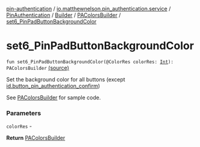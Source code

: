 [pin-authentication](../../../../index.md) / [io.matthewnelson.pin_authentication.service](../../../index.md) / [PinAuthentication](../../index.md) / [Builder](../index.md) / [PAColorsBuilder](index.md) / [set6_PinPadButtonBackgroundColor](./set6_-pin-pad-button-background-color.md)

# set6_PinPadButtonBackgroundColor

`fun set6_PinPadButtonBackgroundColor(@ColorRes colorRes: `[`Int`](https://kotlinlang.org/api/latest/jvm/stdlib/kotlin/-int/index.html)`): PAColorsBuilder` [(source)](https://github.com/05nelsonm/pin-authentication/blob/master/pin-authentication/src/main/java/io/matthewnelson/pin_authentication/service/PinAuthentication.kt#L386)

Set the background color for all buttons (except [id.button_pin_authentication_confirm](#))

See [PAColorsBuilder](index.md) for sample code.

### Parameters

`colorRes` -

**Return**
[PAColorsBuilder](index.md)

